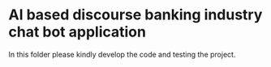 # AI based discourse banking industry chat bot application

In this folder please kindly develop the code and testing the project.